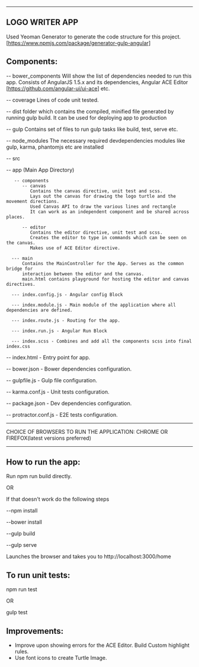 -------------------------------
LOGO WRITER APP
-------------------------------

Used Yeoman Generator to generate the code structure for this project.
[https://www.npmjs.com/package/generator-gulp-angular]

Components:
--------------------------------

-- bower_components
   Will show the list of dependencies needed to run this app.
   Consists of AngularJS 1.5.x and its dependencies, Angular ACE Editor
   [https://github.com/angular-ui/ui-ace] etc.
   
-- coverage
   Lines of code unit tested.
   
-- dist
   folder which contains the compiled, minified file generated by running
   gulp build. It can be used for deploying app to production
   
-- gulp
   Contains set of files to run gulp tasks like build, test, serve etc.
   
-- node_modules
   The necessary required devdependencies modules like gulp, karma, phantomjs etc are installed

-- src

  -- app (Main App Directory)
  
       -- components
          -- canvas
             Contains the canvas directive, unit test and scss.
             Lays out the canvas for drawing the logo turtle and the movement directions.
             Used Canvas API to draw the various lines and rectangle
             It can work as an independent component and be shared across places.
  
          -- editor
             Contains the editor directive, unit test and scss.
             Creates the editor to type in commands which can be seen on the canvas.
             Makes use of ACE Editor directive.
  
      --- main
          Contains the MainController for the App. Serves as the common bridge for
          interaction between the editor and the canvas.
          main.html contains playground for hosting the editor and canvas directives.
  
      --- index.config.js - Angular config Block
      
      --- index.module.js - Main module of the application where all dependencies are defined.
      
      --- index.route.js - Routing for the app.
      
      --- index.run.js - Angular Run Block
      
      --- index.scss - Combines and add all the components scss into final index.css
      
          
  -- index.html - Entry point for app.
  
  -- bower.json - Bower dependencies configuration.
  
  -- gulpfile.js - Gulp file configuration.
  
  -- karma.conf.js - Unit tests configuration.
  
  -- package.json - Dev dependencies configuration.
  
  -- protractor.conf.js - E2E tests configuration.

---------------------------------------------------------------------------------------

CHOICE OF BROWSERS TO RUN THE APPLICATION: CHROME OR FIREFOX(latest versions preferred)

---------------------------------------------------------------------------------------

How to run the app:
------------------

Run npm run build directly.

OR

If that doesn't work do the following steps

  --npm install
  
  --bower install
  
  --gulp build
  
  --gulp serve
  
Launches the browser and takes you to http://localhost:3000/home

To run unit tests:
------------------ 
npm run test

OR

gulp test

Improvements:
-------------
- Improve upon showing errors for the ACE Editor. Build Custom highlight rules.
- Use font icons to create Turtle Image.
